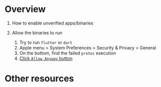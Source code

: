 # Overview
1. How to enable unverified apps/binaries


1. Allow the binaries to run
    1. Try to run `flutter` or `dart`
    1. Apple menu > System Preferences > Security & Privacy > General
    1. On the bottom, find the failed `protoc` execution
    1. [Click `Allow Anyway` button](https://www.alphr.com/cannot-be-opened-because-the-developer-cannot-be-verified/)


# Other resources


